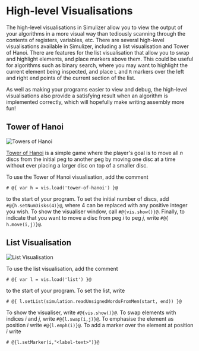 # High-level Visualisations #
The high-level visualisations in Simulizer allow you to view the output of your algorithms in a more visual way than tediously scanning through the contents of registers, variables, etc. There are several high-level visualisations available in Simulizer, including a list visualisation and Tower of Hanoi. There are features for the list visualisation that allow you to swap and highlight elements, and place markers above them. This could be useful for algorithms such as binary search, where you may want to highlight the current element being inspected, and place `L` and `R` markers over the left and right end points of the current section of the list.

As well as making your programs easier to view and debug, the high-level visualisations also provide a satisfying result when an algorithm is implemented correctly, which will hopefully make writing assembly more fun!

## Tower of Hanoi ##
![Towers of Hanoi](segments/high-level.png)


[Tower of Hanoi](https://en.wikipedia.org/wiki/Tower_of_Hanoi) is a simple game where the player's goal is to move all $n$ discs from the initial peg to another peg by moving one disc at a time without ever placing a larger disc on top of a smaller disc.

To use the Tower of Hanoi visualisation, add the comment
```
# @{ var h = vis.load('tower-of-hanoi') }@
```
to the start of your program. To set the initial number of discs, add `#@{h.setNumDisks(4)}@`, where 4 can be replaced with any positive integer you wish. To show the visualiser window, call `#@{vis.show()}@`. Finally, to indicate that you want to move a disc from peg $i$ to peg $j$, write `#@{ h.move(i,j)}@`.

## List Visualisation ##
![List Visualisation](segments/list.png)


To use the list visualisation, add the comment
```
# @{ var l = vis.load('list') }@
```
to the start of your program. To set the list, write
```
# @{ l.setList(simulation.readUnsignedWordsFromMem(start, end)) }@
```
To show the visualiser, write `#@{vis.show()}@`. To swap elements with indices $i$ and $j$, write `#@{l.swap(i,j)}@`. To emphasise the element as position $i$ write `#@{l.emph(i)}@`. To add a marker over the element at position $i$ write
```
# @{l.setMarker(i,"<label-text>")}@
```
